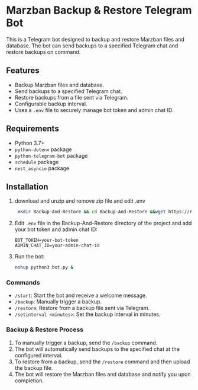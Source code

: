 # Marzban Backup & Restore Telegram Bot

This is a Telegram bot designed to backup and restore Marzban files and database. The bot can send backups to a specified Telegram chat and restore backups on command.

## Features

- Backup Marzban files and database.
- Send backups to a specified Telegram chat.
- Restore backups from a file sent via Telegram.
- Configurable backup interval.
- Uses a `.env` file to securely manage bot token and admin chat ID.

## Requirements

- Python 3.7+
- `python-dotenv` package
- `python-telegram-bot` package
- `schedule` package
- `nest_asyncio` package

## Installation

1. download and unzip and remove zip file and edit .env

    ```bash
     mkdir Backup-And-Restore && cd Backup-And-Restore &&wget https://raw.githubusercontent.com/Salarvand-Education/Backup-And-Restore-marzban/main/Backup-And-Restore.zip && unzip Backup-And-Restore.zip && rm -r Backup-And-Restore.zip && pip install -r requirements.txt && nano .env
    ```
2. Edit `.env` file in the Backup-And-Restore directory of the project and add your bot token and admin chat ID:

    ```env
    BOT_TOKEN=your-bot-token
    ADMIN_CHAT_ID=your-admin-chat-id

3. Run the bot:

    ```bash
   nohup python3 bot.py &
    ```


### Commands

- `/start`: Start the bot and receive a welcome message.
- `/backup`: Manually trigger a backup.
- `/restore`: Restore from a backup file sent via Telegram.
- `/setinterval <minutes>`: Set the backup interval in minutes.

### Backup & Restore Process

1. To manually trigger a backup, send the `/backup` command.
2. The bot will automatically send backups to the specified chat at the configured interval.
3. To restore from a backup, send the `/restore` command and then upload the backup file.
4. The bot will restore the Marzban files and database and notify you upon completion.

